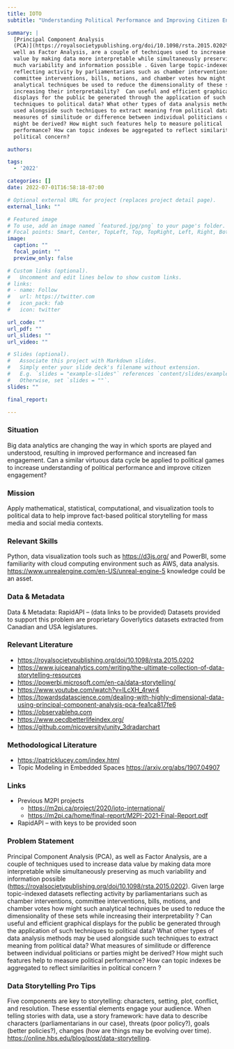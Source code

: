 ```yaml
---
title: IOTO
subtitle: "Understanding Political Performance and Improving Citizen Engagement through Data"

summary: |
  [Principal Component Analysis
  (PCA)](https://royalsocietypublishing.org/doi/10.1098/rsta.2015.0202%29), as
  well as Factor Analysis, are a couple of techniques used to increase data
  value by making data more interpretable while simultaneously preserving as
  much variability and information possible . Given large topic-indexed datasets
  reflecting activity by parliamentarians such as chamber interventions,
  committee interventions, bills, motions, and chamber votes how might such
  analytical techniques be used to reduce the dimensionality of these sets while
  increasing their interpretability?  Can useful and efficient graphical
  displays for the public be generated through the application of such
  techniques to political data? What other types of data analysis methods may be
  used alongside such techniques to extract meaning from political data? What
  measures of similitude or difference between individual politicians or parties
  might be derived? How might such features help to measure political
  performance? How can topic indexes be aggregated to reflect similarities in
  political concern?

authors:

tags:
  - '2022'

categories: []
date: 2022-07-01T16:58:18-07:00

# Optional external URL for project (replaces project detail page).
external_link: ""

# Featured image
# To use, add an image named `featured.jpg/png` to your page's folder.
# Focal points: Smart, Center, TopLeft, Top, TopRight, Left, Right, BottomLeft, Bottom, BottomRight.
image:
  caption: ""
  focal_point: ""
  preview_only: false

# Custom links (optional).
#   Uncomment and edit lines below to show custom links.
# links:
# - name: Follow
#   url: https://twitter.com
#   icon_pack: fab
#   icon: twitter

url_code: ""
url_pdf: ""
url_slides: ""
url_video: ""

# Slides (optional).
#   Associate this project with Markdown slides.
#   Simply enter your slide deck's filename without extension.
#   E.g. `slides = "example-slides"` references `content/slides/example-slides.md`.
#   Otherwise, set `slides = ""`.
slides: ""

final_report:

---
```


### Situation
Big data analytics are changing the way in which sports are played and
understood, resulting in improved performance and increased fan engagement. Can
a similar virtuous data cycle be applied to political games to increase
understanding of political performance and improve citizen engagement?


### Mission
Apply mathematical, statistical, computational, and visualization tools to
political data to help improve fact-based political storytelling for mass media
and social media contexts.

### Relevant Skills
Python, data visualization tools such as https://d3js.org/ and PowerBI, some
familiarity with cloud computing environment such as AWS, data analysis.
https://www.unrealengine.com/en-US/unreal-engine-5 knowledge could be an asset.

### Data & Metadata
Data & Metadata: RapidAPI – (data links to be provided) Datasets provided to
support this problem are proprietary Goverlytics datasets extracted from
Canadian and USA legislatures. 


### Relevant Literature
  * https://royalsocietypublishing.org/doi/10.1098/rsta.2015.0202
  * https://www.juiceanalytics.com/writing/the-ultimate-collection-of-data-storytelling-resources 
  * https://powerbi.microsoft.com/en-ca/data-storytelling/ 
  * https://www.youtube.com/watch?v=lLcXH_4rwr4 
  * https://towardsdatascience.com/dealing-with-highly-dimensional-data-using-principal-component-analysis-pca-fea1ca817fe6 
  * https://observablehq.com 
  * https://www.oecdbetterlifeindex.org/ 
  * https://github.com/nicoversity/unity_3dradarchart


### Methodological Literature
  * https://patricklucey.com/index.html
  * Topic Modeling in Embedded Spaces   https://arxiv.org/abs/1907.04907


### Links
  * Previous M2PI projects
    * https://m2pi.ca/project/2020/ioto-international/ 
    * https://m2pi.ca/home/final-report/M2PI-2021-Final-Report.pdf 
  * RapidAPI – with keys to be provided soon

### Problem Statement
Principal Component Analysis (PCA), as well as Factor Analysis, are a couple of
techniques used to increase data value by making data more interpretable while
simultaneously preserving as much variability and information possible
(https://royalsocietypublishing.org/doi/10.1098/rsta.2015.0202). Given large
topic-indexed datasets reflecting activity by parliamentarians such as chamber
interventions, committee interventions, bills, motions, and chamber votes how
might such analytical techniques be used to reduce the dimensionality of these
sets while increasing their interpretability ?  Can useful and efficient
graphical displays for the public be generated through the application of such
techniques to political data? What other types of data analysis methods may be
used alongside such techniques to extract meaning from political data? What
measures of similitude or difference between individual politicians or parties
might be derived? How might such features help to measure political performance?
How can topic indexes be aggregated to reflect similarities in political concern
?

### Data Storytelling Pro Tips
Five components are key to storytelling: characters, setting, plot, conflict,
and resolution. These essential elements engage your audience.  When telling
stories with data, use a story framework: have data to describe characters
(parliamentarians in our case), threats (poor policy?), goals (better
policies?), changes (how are things may be evolving over time).
https://online.hbs.edu/blog/post/data-storytelling.



